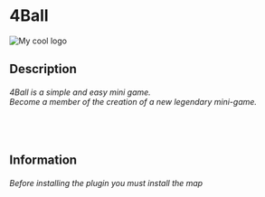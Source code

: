 # 4Ball
<img src="http://oi63.tinypic.com/s2aa8w.jpg" alt="My cool logo"/>
<h2> Description </h2>
<h6>
4Ball is a simple and easy mini game.</br>
Become a member of the creation of a new legendary mini-game.
<h6>
</br>
<h2> Information </h2>
<h6>
  Before installing the plugin you must install the map
</h6>
